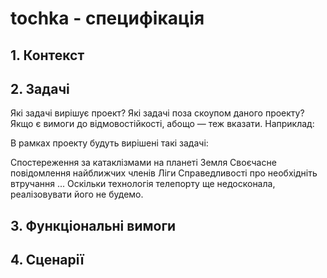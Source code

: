 # tochka - специфікація 
## 1. Контекст
## 2. Задачі
Які задачі вирішує проект?
Які задачі поза скоупом даного проекту?
Якщо є вимоги до відмовостійкості, абощо — теж вказати.
Наприклад:

В рамках проекту будуть вирішені такі задачі:

Спостереження за катаклізмами на планеті Земля
Своєчасне повідомлення найближчих членів Ліги Справедливості про необхідніть втручання
...
Оскільки технологія телепорту ще недосконала, реалізовувати його не будемо.
## 3. Функціональні вимоги
## 4. Сценарії
